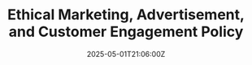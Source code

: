 ---
title: Ethical Marketing, Advertisement, and Customer Engagement Policy
linkTitle: Ethical Marketing, Advertisement, and Customer Engagement Policy
date: '2025-05-01T21:06:00Z'
weight: 1
description: Green Orbit Digital specializes in eco-conscious marketing for the space
  industry, targeting sustainability-driven startups, established organizations, and
  government agencies. The agency offers tailored strategies to enhance brand visibility,
  integrate sustainability, and foster long-term client partnerships through various
  marketing channels and a structured sales process.
draft: false
ref: ethical-marketing-advertisement-and-customer-engagement-policy
---